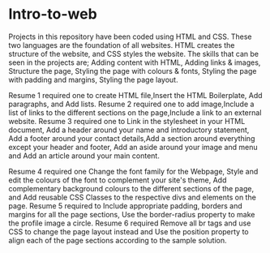 # Intro-to-web
Projects in this repository have been coded using HTML and CSS. These two languages are the foundation of all websites. HTML creates the structure of the website, and CSS styles the website. The skills that can be seen in the projects are; Adding content with HTML, Adding links &amp; images, Structure the page, Styling the page with colours &amp; fonts, Styling the page with padding and margins, Styling the page layout.

Resume 1 required one to create HTML file,Insert the HTML Boilerplate, Add paragraphs, and Add lists. Resume 2 required one to add image,Include a list of links to the different sections on the page,Include a link to an external website. Resume 3 required one to Link in the stylesheet in your HTML document, Add a header around your name and introductory statement, Add a footer around your contact details,Add a section around everything except your header and footer, Add an aside around your image and menu and Add an article around your main content.

Resume 4 required one Change the font family for the Webpage, Style and edit the colours of the font to complement your site's theme, Add complementary background colours to the different sections of the page, and Add reusable CSS Classes to the respective divs and elements on the page. Resume 5 required to Include appropriate padding, borders and margins for all the page sections, Use the border-radius property to make the profile image a circle. Resume 6 required Remove all br tags and use CSS to change the page layout instead and Use the position property to align each of the page sections according to the sample solution.
